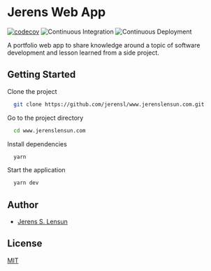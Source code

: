 # Jerens Web App

[![codecov](https://codecov.io/gh/jerensl/www.jerenslensun.com/branch/main/graph/badge.svg?token=HSYPO9VBAU)](https://codecov.io/gh/jerensl/www.jerenslensun.com) ![Continuous Integration](https://github.com/jerensl/www.jerenslensun.com/actions/workflows/integration.yml/badge.svg) ![Continuous Deployment](https://github.com/jerensl/www.jerenslensun.com/actions/workflows/deployment.yml/badge.svg)

A portfolio web app to share knowledge around a topic of software development and lesson learned from a side project.

## Getting Started

Clone the project

```bash
  git clone https://github.com/jerensl/www.jerenslensun.com.git
```

Go to the project directory

```bash
  cd www.jerenslensun.com
```

Install dependencies

```bash
  yarn
```

Start the application

```bash
  yarn dev
```

## Author

-   [Jerens S. Lensun](https://www.jerenslensun.com/about)

## License

[MIT](https://github.com/jerensl/www.jerenslensun.com/blob/main/LICENSE)
